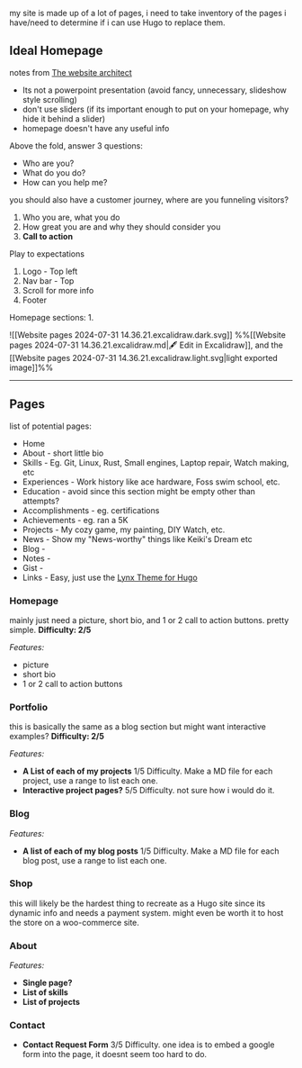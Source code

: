 my site is made up of a lot of pages, i need to take inventory of the pages i have/need to determine if i can use Hugo to replace them.

## Ideal Homepage
notes from [The website architect](https://www.youtube.com/watch?v=g0db5kA4BfQ)
- Its not a powerpoint presentation (avoid fancy, unnecessary, slideshow style scrolling)
- don't use sliders (if its important enough to put on your homepage, why hide it behind a slider)
- homepage doesn't have any useful info

Above the fold, answer 3 questions:
- Who are you?
- What do you do?
- How can you help me?

you should also have a customer journey, where are you funneling visitors?
1. Who you are, what you do
2. How great you are and why they should consider you
3. **Call to action**

Play to expectations
1. Logo - Top left
2. Nav bar - Top
3. Scroll for more info
4. Footer

Homepage sections:
1. 

![[Website pages 2024-07-31 14.36.21.excalidraw.dark.svg]]
%%[[Website pages 2024-07-31 14.36.21.excalidraw.md|🖋 Edit in Excalidraw]], and the [[Website pages 2024-07-31 14.36.21.excalidraw.light.svg|light exported image]]%%

---
## Pages
list of potential pages:
- Home
- About - short little bio
- Skills - Eg. Git, Linux, Rust, Small engines, Laptop repair, Watch making, etc
- Experiences - Work history like ace hardware, Foss swim school, etc.
- Education - avoid since this section might be empty other than attempts?
- Accomplishments - eg. certifications
- Achievements - eg. ran a 5K
- Projects - My cozy game, my painting, DIY Watch, etc.
- News - Show my "News-worthy" things like Keiki's Dream etc
- Blog - 
- Notes - 
- Gist - 
- Links - Easy, just use the [Lynx Theme for Hugo](https://themes.gohugo.io/themes/lynx/) 

### Homepage
mainly just need a picture, short bio, and 1 or 2 call to action buttons. pretty simple.
**Difficulty: 2/5**

*Features:*
- picture
- short bio
- 1 or 2 call to action buttons



### Portfolio
this is basically the same as a blog section but might want interactive examples?
**Difficulty: 2/5**

*Features:*
- **A List of each of my projects** 1/5 Difficulty. Make a MD file for each project, use a range to list each one.
- **Interactive project pages?** 5/5 Difficulty. not sure how i would do it.

### Blog

*Features:*
- **A list of each of my blog posts** 1/5 Difficulty. Make a MD file for each blog post, use a range to list each one.

### Shop
this will likely be the hardest thing to recreate as a Hugo site since its dynamic info and needs a payment system. might even be worth it to host the store on a woo-commerce site.

### About

*Features:*
- **Single page?**
- **List of skills**
- **List of projects**

### Contact

- **Contact Request Form** 3/5 Difficulty. one idea is to embed a google form into the page, it doesnt seem too hard to do.
